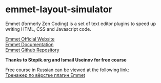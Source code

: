 # emmet-layout-simulator
   
Emmet (formerly Zen Coding) is a set of text editor plugins to speed up writing HTML, CSS and Javascript code.  

[Emmet Official Website](https://emmet.io/)    
[Emmet Documentation](https://docs.emmet.io/)    
[Emmet Github Repository](https://github.com/emmetio/emmet)    

**Thanks to Stepik.org and Ismail Useinov for free course**    

Free course in Russian can be viewed at the following link:    
[Тренажер по вёрстке плагин Emmet](https://stepik.org/course/113654/syllabus)  




  